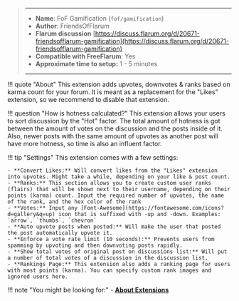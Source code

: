 > ---
> - **Name**: FoF Gamification (`fof/gamification`)
> - **Author**: FriendsOfFlarum
> - **Flarum discussion** [https://discuss.flarum.org/d/20671-friendsofflarum-gamification](https://discuss.flarum.org/d/20671-friendsofflarum-gamification)
> - **Compatible with FreeFlarum**: Yes
> - **Approximate time to setup:** 1 - 5 minutes
>
> ---

!!! quote "About"
    This extension adds upvotes, downvotes & ranks based on karma count for your forum. It is meant as a replacement for the "Likes" extension, so we recommend to disable that extension.
    
!!! question "How is hotness calculated?"
    This extension allows your users to sort discussion by the "Hot" factor.
    The total amount of hotness is got between the amount of votes on the discussion and the posts inside of it. 
    Also, newer posts with the same amount of upvotes as another post will have more hotness, so time is also an influent factor.
    
!!! tip "Settings"
    This extension comes with a few settings:
    
    - **Convert Likes:** Will convert likes from the "Likes" extension into upvotes. Might take a while, depending on your like & post count.
    - **Ranks:** This section allows you to create custom user ranks (flairs) that will be shown next to their username, depending on their points (karma) count. Input the required number of upvotes, the name of the rank, and the hex color of the rank
    - **Votes:** Input any [Font-Awesome](https://fontawesome.com/icons?d=gallery&q=up) icon that is suffixed with -up and -down. Examples: `arrow`, `thumbs`, `chevron`
    - **Auto upvote posts when posted:** Will make the user that posted the post automatically upvote it.
    - **Enforce a vote rate limit (10 seconds):** Prevents users from spamming by upvoting and then downvoting posts rapidly.
    - **Show total votes of original post on discussions list:** Will put a number of total votes of a discussion in the discussion list.
    - **Rankings Page:** This extension also adds a ranking page for users with most points (karma). You can specify custom rank images and ignored users here.

!!! note "You might be looking for:"
    - **[About Extensions](/docs/how-to/extensions/about-extensions/)**
